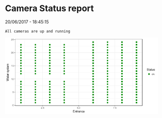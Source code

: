 Camera Status report
================
20/06/2017 - 18:45:15

    All cameras are up and running

![](camreport_files/figure-markdown_github/unnamed-chunk-2-1.png)
